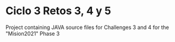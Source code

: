 # Ciclo 3 Retos 3,  4 y 5

Project containing JAVA source files for Challenges 3 and 4 for the "Mision2021" Phase 3 
